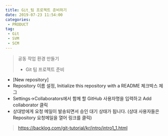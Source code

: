 ```yaml
---
title: Git_팀 프로젝트 준비하기
date: 2019-07-23 11:54:00
categories:
 - PRODUCT
tag:
 - Git
 - SVM
 - SCM
---
```


> 공동 작업 환경 만들기
>
> - Git 팀 프로젝트 준비

- [New repository]
- Repository 이름 설정, Initialize this repository with a README 체크박스 체그
- Settings->Collaborators에서 함께 할 GitHub 사용자명을 입력하고 Add collaborator 클릭
- 상대방에게 요청 메일이 발송되면서 승인 대기 상태가 됩니다.
  (상대 사용자들은 Repository 요청메일을 열어 링크를 클릭)

> https://backlog.com/git-tutorial/kr/intro/intro1_1.html

